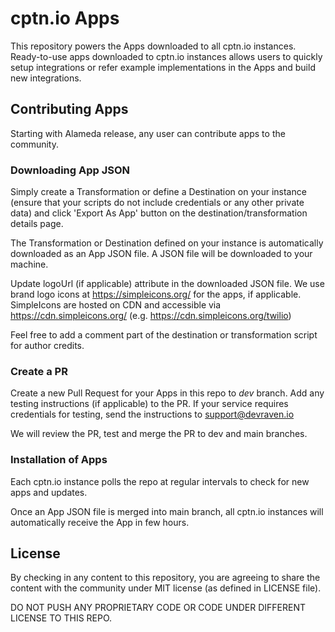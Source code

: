 # cptn.io Apps

This repository powers the Apps downloaded to all cptn.io instances. Ready-to-use apps downloaded to cptn.io instances allows users to quickly setup integrations or refer example implementations in the Apps and build new integrations.

## Contributing Apps

Starting with Alameda release, any user can contribute apps to the community. 

### Downloading App JSON

Simply create a Transformation or define a Destination on your instance (ensure that your scripts do not include credentials or any other private data) and click 'Export As App' button on the destination/transformation details page.

The Transformation or Destination defined on your instance is automatically downloaded as an App JSON file. A JSON file will be downloaded to your machine.

Update logoUrl (if applicable) attribute in the downloaded JSON file. We use brand logo icons at https://simpleicons.org/ for the apps, if applicable. SimpleIcons are hosted on CDN and accessible via https://cdn.simpleicons.org/<slug-id> (e.g. https://cdn.simpleicons.org/twilio)
  
Feel free to add a comment part of the destination or transformation script for author credits.
  
### Create a PR
Create a new Pull Request for your Apps in this repo to *dev* branch. Add any testing instructions (if applicable) to the PR. If your service requires credentials for testing, send the instructions to support@devraven.io
  
We will review the PR, test and merge the PR to dev and main branches.
  
### Installation of Apps
Each cptn.io instance polls the repo at regular intervals to check for new apps and updates. 
  
Once an App JSON file is merged into main branch, all cptn.io instances will automatically receive the App in few hours.

## License
By checking in any content to this repository, you are agreeing to share the content with the community under MIT license (as defined in LICENSE file). 
  
DO NOT PUSH ANY PROPRIETARY CODE OR CODE UNDER DIFFERENT LICENSE TO THIS REPO.
